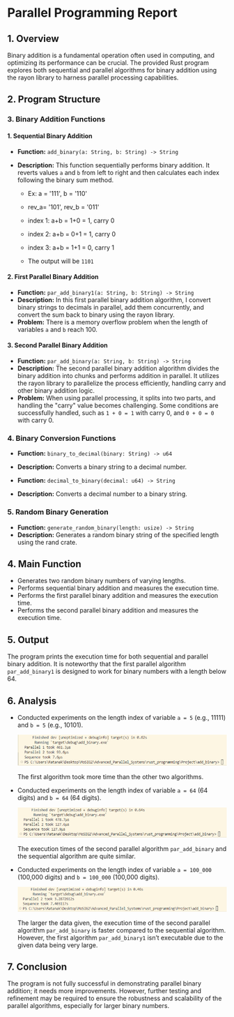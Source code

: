 # Parallel Programming Report

## 1. Overview

Binary addition is a fundamental operation often used in computing, and optimizing its performance can be crucial. The provided Rust program explores both sequential and parallel algorithms for binary addition using the rayon library to harness parallel processing capabilities.

## 2. Program Structure

### 3. Binary Addition Functions

#### 1. Sequential Binary Addition

- **Function:** `add_binary(a: String, b: String) -> String`
- **Description:** This function sequentially performs binary addition. It reverts values `a` and `b` from left to right and then calculates each index following the binary sum method.

  - Ex: a = '111', b = '110'
  - rev_a= '101', rev_b = '011'
  - index 1: a+b = 1+0 = 1, carry 0
  - index 2: a+b = 0+1 = 1, carry 0
  - index 3: a+b = 1+1 = 0, carry 1

  - The output will be `1101`

#### 2. First Parallel Binary Addition

- **Function:** `par_add_binary1(a: String, b: String) -> String`
- **Description:** In this first parallel binary addition algorithm, I convert binary strings to decimals in parallel, add them concurrently, and convert the sum back to binary using the rayon library.
- **Problem:** There is a memory overflow problem when the length of variables `a` and `b` reach 100.

#### 3. Second Parallel Binary Addition

- **Function:** `par_add_binary(a: String, b: String) -> String`
- **Description:** The second parallel binary addition algorithm divides the binary addition into chunks and performs addition in parallel. It utilizes the rayon library to parallelize the process efficiently, handling carry and other binary addition logic.
- **Problem:** When using parallel processing, it splits into two parts, and handling the "carry" value becomes challenging. Some conditions are successfully handled, such as `1 + 0 = 1` with carry 0, and `0 + 0 = 0` with carry 0.

### 4. Binary Conversion Functions

- **Function:** `binary_to_decimal(binary: String) -> u64`
- **Description:** Converts a binary string to a decimal number.

- **Function:** `decimal_to_binary(decimal: u64) -> String`
- **Description:** Converts a decimal number to a binary string.

### 5. Random Binary Generation

- **Function:** `generate_random_binary(length: usize) -> String`
- **Description:** Generates a random binary string of the specified length using the rand crate.

## 4. Main Function

- Generates two random binary numbers of varying lengths.
- Performs sequential binary addition and measures the execution time.
- Performs the first parallel binary addition and measures the execution time.
- Performs the second parallel binary addition and measures the execution time.

## 5. Output

The program prints the execution time for both sequential and parallel binary addition. It is noteworthy that the first parallel algorithm `par_add_binary1` is designed to work for binary numbers with a length below 64.

## 6. Analysis

- Conducted experiments on the length index of variable `a = 5` (e.g., 11111) and `b = 5` (e.g., 10101).
  
  ![alt text](https://github.com/vannyratanak/add_binary/blob/main/img/capture.png)
  
  The first algorithm took more time than the other two algorithms.
- Conducted experiments on the length index of variable `a = 64` (64 digits) and `b = 64` (64 digits).
  
  ![alt text](https://github.com/vannyratanak/add_binary/blob/main/img/capture1.png)

  The execution times of the second parallel algorithm `par_add_binary` and the sequential algorithm are quite similar.

- Conducted experiments on the length index of variable `a = 100_000` (100,000 digits) and `b = 100_000` (100,000 digits).
  
  ![alt text](https://github.com/vannyratanak/add_binary/blob/main/img/capture2.png)

   The larger the data given, the execution time of the second parallel algorithm `par_add_binary` is faster compared to the sequential algorithm. However, the first algorithm `par_add_binary1` isn’t executable due to the given data being very large.

## 7. Conclusion

The program is not fully successful in demonstrating parallel binary addition; it needs more improvements. However, further testing and refinement may be required to ensure the robustness and scalability of the parallel algorithms, especially for larger binary numbers.
